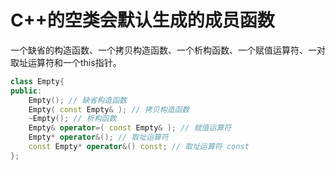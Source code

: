 # C++的空类会默认生成的成员函数

一个缺省的构造函数、一个拷贝构造函数、一个析构函数、一个赋值运算符、一对取址运算符和一个this指针。

```c++
class Empty{
public:
    Empty(); // 缺省构造函数
    Empty( const Empty& ); // 拷贝构造函数
    ~Empty(); // 析构函数
    Empty& operator=( const Empty& ); // 赋值运算符
    Empty* operator&(); // 取址运算符
    const Empty* operator&() const; // 取址运算符 const
};
```